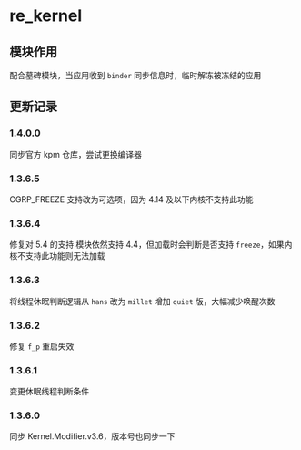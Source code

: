 # re_kernel
## 模块作用
配合墓碑模块，当应用收到 `binder` 同步信息时，临时解冻被冻结的应用

## 更新记录
### 1.4.0.0
同步官方 kpm 仓库，尝试更换编译器
### 1.3.6.5
CGRP_FREEZE 支持改为可选项，因为 4.14 及以下内核不支持此功能
### 1.3.6.4
修复对 5.4 的支持
模块依然支持 4.4，但加载时会判断是否支持 `freeze`，如果内核不支持此功能则无法加载
### 1.3.6.3
将线程休眠判断逻辑从 `hans` 改为 `millet`
增加 `quiet` 版，大幅减少唤醒次数
### 1.3.6.2
修复 `f_p` 重启失效
### 1.3.6.1
变更休眠线程判断条件
### 1.3.6.0
同步 Kernel.Modifier.v3.6，版本号也同步一下
